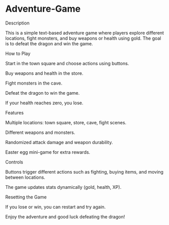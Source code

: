 # Adventure-Game

Description

This is a simple text-based adventure game where players explore different locations, fight monsters, and buy weapons or health using gold. The goal is to defeat the dragon and win the game.

How to Play

Start in the town square and choose actions using buttons.

Buy weapons and health in the store.

Fight monsters in the cave.

Defeat the dragon to win the game.

If your health reaches zero, you lose.

Features

Multiple locations: town square, store, cave, fight scenes.

Different weapons and monsters.

Randomized attack damage and weapon durability.

Easter egg mini-game for extra rewards.

Controls

Buttons trigger different actions such as fighting, buying items, and moving between locations.

The game updates stats dynamically (gold, health, XP).

Resetting the Game

If you lose or win, you can restart and try again.

Enjoy the adventure and good luck defeating the dragon!

